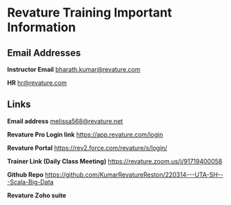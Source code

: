 # Revature Training Important Information

## Email Addresses 

**Instructor Email**
bharath.kumar@revature.com

**HR**
hr@revature.com

## Links

**Email address**
melissa568@revature.net

**Revature Pro Login link**
https://app.revature.com/login

**Revature Portal**
https://rev2.force.com/revature/s/login/

**Trainer Link (Daily Class Meeting)**
https://revature.zoom.us/j/91719400058

**Github Repo**
https://github.com/KumarRevatureReston/220314---UTA-SH---Scala-Big-Data

**Revature Zoho suite**

